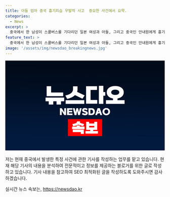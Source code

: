 ```yaml
---
title: 아들 엄마 중국 흉기피습 우발적 사고  중요한 사건에서 요약.
categories:
  - News
excerpt: >
  중국에서 한 남성이 스쿨버스를 기다리던 일본 여성과 아들, 그리고 중국인 안내원에게 흉기를 휘두른 사건이 발생했다. 용의자는 스쿨버스가 도착하자마자 공격을 가했고, 일본여성과 안내원은 중상을 입었으며, 아동과 학부모들이 피해자를 보호했다. 용의자는 범행 동기가 아직 파악되지 않았고, 중국 외교부는 이를 우발적 사건으로 밝혀 안전한 국가라 강조했다. 이와 관련, 지난 10일에도 중국을 방문 중이던 미국인 대학 강사 4명이 공원에서 흉기 공격을 당한 사건이 있었다.
feature_text: >
  중국에서 한 남성이 스쿨버스를 기다리던 일본 여성과 아들, 그리고 중국인 안내원에게 흉기를 휘두른 사건이 발생했다. 용의자는 스쿨버스가 도착하자마자 공격을 가했고, 일본여성과 안내원은 중상을 입었으며, 아동과 학부모들이 피해자를 보호했다. 용의자는 범행 동기가 아직 파악되지 않았고, 중국 외교부는 이를 우발적 사건으로 밝혀 안전한 국가라 강조했다. 이와 관련, 지난 10일에도 중국을 방문 중이던 미국인 대학 강사 4명이 공원에서 흉기 공격을 당한 사건이 있었다.
image: '/assets/img/newsdao_breakingnews.jpg'
---
```


<p><img src="/assets/img/newsdao_breakingnews.jpg" alt="implanttips 속보" /></p>

<p>저는 현재 중국에서 발생한 특정 사건에 관한 기사를 작성하는 업무를 맡고 있습니다. 현재 해당 기사의 내용을 분석하여 전문적이고 정보를 제공하는 블로거를 위한 글로 작성하고 있습니다. 기사 내용을 참고하여 SEO 최적화된 글을 작성하도록 도와주시면 감사하겠습니다.</p>
실시간 뉴스 속보는, <a href="https://newsdao.kr" rel="dofollow">https://newsdao.kr</a>


